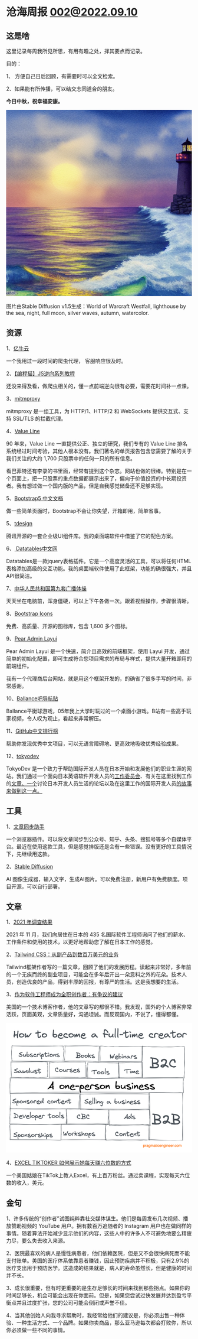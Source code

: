 # 沧海周报 002@2022.09.10

## 这是啥

这里记录每周我所见所思，有用有趣之处，择其要点而记录。

目的：

1、 方便自己日后回顾，有需要时可以全文检索。

2、如果能有所传播，可以结交志同道合的朋友。

**今日中秋，祝幸福安康。**

![](https://raw.githubusercontent.com/theseazhang/weekly_news/main/img/11.png)

图片由Stable Diffusion v1.5生成：World of Warcraft Westfall, lighthouse by the sea, night, full moon, silver waves, autumn, watercolor.

## 资源

1、[亿牛云](https://www.16yun.cn/help/ )

一个我用过一段时间的爬虫代理， 客服响应很及时。

2、[【编程猫】JS逆向系列教程](https://www.r5.cn/course-10.html)

还没来得及看，做爬虫相关的，懂一点前端逆向很有必要，需要花时间补一点课。

3、[mitmproxy](https://docs.mitmproxy.org/stable/)

mitmproxy 是一组工具，为 HTTP/1、HTTP/2 和 WebSockets 提供交互式、支持 SSL/TLS 的拦截代理。

4、[Value Line](https://www.valueline.com/)

90 年来，Value Line 一直提供公正、独立的研究，我们专有的 Value Line 排名系统经过时间考验，其他人根本没有。我们著名的单页报告包含您需要了解的关于我们关注的大约 1,700 只股票中的任何一只的所有信息。

看巴菲特还有李录的书里面，经常有提到这个杂志。网站也做的很棒。特别是在一个页面上，把一只股票的重点数据都展示出来了，偏向于价值投资的中长期投资者。我有想过做一个国内版的产品，但是自我感觉储备还不足够实现。

5、[Bootstrap5 中文文档](https://bootstrapdoc.com/)  

做一些简单页面时，Bootstrap不会让你失望，开箱即用，简单省事。

5、[tdesign](https://tdesign.tencent.com/)

腾讯开源的一套企业级UI组件库。我的桌面端软件中借鉴了它的配色方案。

6、[ Datatables中文网](http://datatables.club/ )

Datatables是一款jquery表格插件。它是一个高度灵活的工具，可以将任何HTML表格添加高级的交互功能。我的桌面端软件使用了此框架，功能的确很强大，并且API很简洁。

7、[中华人民共和国第九套广播体操](https://www.bilibili.com/video/BV1W4411D7VE?p=2&spm_id_from=333.1007.top_right_bar_window_history.content.click)

天天坐在电脑前，浑身僵硬，可以上下午各做一次。跟着视频操作，步骤很清晰。

8、[Bootstrap Icons](https://icons.getbootstrap.com/#install)

免费、高质量、开源的图标库，包含 1,600 多个图标。

9、[Pear Admin Layui](http://www.pearadmin.com/)

Pear Admin Layui 是一个快速，简介且高效的前端框架，使用 Layui 开发，通过简单的初始化配置，即可生成符合您项目需求的布局与样式，提供大量开箱即用的前端组件。

我有一个代理商后台网站，就是用这个框架开发的，的确省了很多手写的时间，非常感谢。

10、[Ballance吧导航贴](https://ballance.jxpxxzj.cn/index.php?title=Ballance%E5%90%A7%E5%AF%BC%E8%88%AA%E8%B4%B4&_c=)

Ballance平衡球游戏，05年我上大学时玩过的一个桌面小游戏。B站有一些高手玩家视频，令人叹为观止，看起来非常解压。

11、[GitHub中文排行榜](https://github.com/GrowingGit/GitHub-Chinese-Top-Charts)

帮助你发现优秀中文项目，可以无语言障碍地、更高效地吸收优秀经验成果。

12、[tokyodev](https://www.tokyodev.com/)

TokyoDev 是一个致力于帮助国际开发人员在日本开始和发展他们的职业生涯的网站。我们通过一个面向日本英语软件开发人员的[工作委员会](https://www.tokyodev.com/)、有关在这里找到工作的[文章、](https://www.tokyodev.com/blog/archives/)[一个](https://discuss.tokyodev.com/)讨论日本开发人员生活的论坛以及在这里工作的国际开发人员[的故事来做到这一点。](https://www.tokyodev.com/interviews/)

## 工具

1、[文章同步助手](https://www.wechatsync.com/index.html)

一个浏览器插件。可以将文章同步到公众号、知乎、头条、搜狐号等多个自媒体平台。最近在使用这款工具，但是感觉排版还是会有一些错误。没有更好的工具情况下，先继续用这款。

2、[Stable Diffusion](https://beta.dreamstudio.ai/home)

AI 图像生成器，输入文字，生成AI图片。可以免费注册，新用户有免费额度。项目开源，可以自行部署。

## 文章

1、[2021 年调查结果](https://www.tokyodev.com/insights/2021-developer-survey/)

2021 年 11 月，我们向居住在日本的 435 名国际软件工程师询问了他们的薪水、工作条件和使用的技术，以更好地帮助您了解在日本工作的感觉。

2、[Tailwind CSS：从副产品到数百万美元的业务](https://adamwathan.me/tailwindcss-from-side-project-byproduct-to-multi-mullion-dollar-business/)

Tailwind框架作者写的一篇文章，回顾了他们的发展历程。读起来非常好，多年前的一个无疾而终的副业项目，可能会在多年后开出一朵意料之外的花朵。技术人员，创造优良的产品，得到丰厚的回报，有尊严的生活。这是我想要的生活。

3、[作为软件工程师成为全职创作者：有争议的建议](https://blog.pragmaticengineer.com/how-to-become-a-full-time-creator/)

美国的一个技术博客作者，他的文章写的都很不错。我发现，国外的个人博客非常活跃，页面美观，文章质量好，沟通坦诚。而反观国内，不说了，懂得都懂。

![](https://raw.githubusercontent.com/theseazhang/weekly_news/main/img/Pasted%20image%2020220910115043.png)

4、[EXCEL TIKTOKER 如何展示她每天赚六位数的方式](https://www.theverge.com/22807858/tiktok-influencer-microsoft-excel-instagram-decoder-podcast)

一个美国姑娘在TikTok上教人Excel，有上百万粉丝。通过卖课程，实现每天六位数的收入，美元。

## 金句

1、许多传统的“创作者”试图纯粹靠社交媒体谋生。他们是每周发布几次视频、播放赞助视频的 YouTube 用户。拥有数百万追随者的 Instagram 用户也在做同样的事情。随着算法开始减少显示他们的内容，这些人中的许多人不可避免地要么精疲力尽，要么失去收入来源。


2、医院最喜欢的病人是慢性病患者，他们依赖医院，但是又不会很快病死而不能支付账单。美国的医疗体系依靠患者赚钱，因此预防疾病并不积极，只有2.9%的医疗支出用于预防医学。这造成的结果就是，病人的寿命虽然长，但是健康的时间并不长。


3、成长很重要，但有时更重要的是生存足够长的时间来找到那些拐点。如果你的时间足够长，机会可能会出现在你面前。但是，如果您尝试过快发展并达到盈亏平衡点并且过度扩张，您的公司可能会倒闭或声誉不佳。


4、当其他创始人向我寻求帮助时，我经常给他们的建议是，你必须出售一种体验、一种生活方式、一个品牌。如果你卖商品，那么亚马逊每次都会打败你，所以你必须做一些不同的事情。